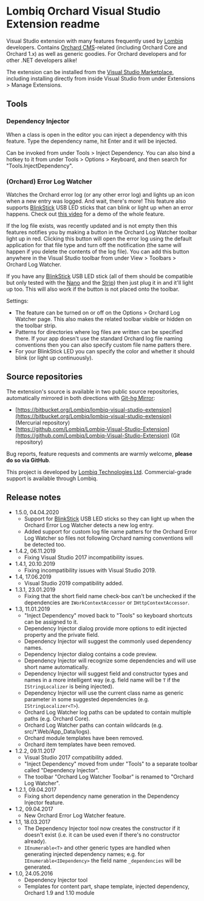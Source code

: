 # Lombiq Orchard Visual Studio Extension readme



Visual Studio extension with many features frequently used by  [Lombiq](https://lombiq.com/) developers. Contains [Orchard CMS](https://www.orchardcore.net/)-related (including Orchard Core and Orchard 1.x) as well as generic goodies. For Orchard developers and for other .NET developers alike!

The extension can be installed from the [Visual Studio Marketplace](https://marketplace.visualstudio.com/items?itemName=LombiqVisualStudioExtension.LombiqOrchardVisualStudioExtension), including installing directly from inside Visual Studio from under Extensions &gt; Manage Extensions.


## Tools

### Dependency Injector
When a class is open in the editor you can inject a dependency with this feature. Type the dependency name, hit Enter and it will be injected.

Can be invoked from under Tools &gt; Inject Dependency. You can also bind a hotkey to it from under Tools &gt; Options &gt; Keyboard, and then search for "Tools.InjectDependency".

### (Orchard) Error Log Watcher
Watches the Orchard error log (or any other error log) and lights up an icon when a new entry was logged. And wait, there's more! This feature also supports [BlinkStick](https://www.blinkstick.com/) USB LED sticks that can blink or light up when an error happens. Check out [this video](https://www.youtube.com/watch?v=MQx5WpJqGi8) for a demo of the whole feature.

If the log file exists, was recently updated and is not empty then this features notifies you by making a button in the Orchard Log Watcher toolbar light up in red. Clicking this button will open the error log using the default application for that file type and turn off the notification (the same will happen if you delete the contents of the log file). You can add this button anywhere in the Visual Studio toolbar from under View &gt; Toolbars &gt; Orchard Log Watcher.

If you have any [BlinkStick](https://www.blinkstick.com/) USB LED stick (all of them should be compatible but only tested with the [Nano](https://www.blinkstick.com/products/blinkstick-nano) and the [Strip](https://www.blinkstick.com/products/blinkstick-strip)) then just plug it in and it'll light up too. This will also work if the button is not placed onto the toolbar.

Settings:
- The feature can be turned on or off on the Options &gt; Orchard Log Watcher page. This also makes the related toolbar visible or hidden on the toolbar strip.
- Patterns for directories where log files are written can be specified there. If your app doesn't use the standard Orchard log file naming conventions then you can also specify custom file name patters there.
- For your BlinkStick LED you can specify the color and whether it should blink (or light up continuously).


## Source repositories

The extension's source is available in two public source repositories, automatically mirrored in both directions with [Git-hg Mirror](https://githgmirror.com):

- [https://bitbucket.org/Lombiq/lombiq-visual-studio-extension](https://bitbucket.org/Lombiq/lombiq-visual-studio-extension) (Mercurial repository)
- [https://github.com/Lombiq/Lombiq-Visual-Studio-Extension](https://github.com/Lombiq/Lombiq-Visual-Studio-Extension) (Git repository)

Bug reports, feature requests and comments are warmly welcome, **please do so via GitHub**.

This project is developed by [Lombiq Technologies Ltd](http://lombiq.com/). Commercial-grade support is available through Lombiq.


## Release notes

- 1.5.0, 04.04.2020
    - Support for [BlinkStick](https://www.blinkstick.com/) USB LED sticks so they can light up when the Orchard Error Log Watcher detects a new log entry.
    - Added support for custom log file name patters for the Orchard Error Log Watcher so files not following Orchard naming conventions will be detected too.
- 1.4.2, 06.11.2019
    - Fixing Visual Studio 2017 incompatibility issues.
- 1.4.1, 20.10.2019
    - Fixing incompatibility issues with Visual Studio 2019.
- 1.4, 17.06.2019
    - Visual Studio 2019 compatibility added.
- 1.3.1, 23.01.2019
    - Fixing that the short field name check-box can't be unchecked if the dependencies are `IWorkContextAccessor` or `IHttpContextAccessor`.
- 1.3, 11.01.2019
    - "Inject Dependency" moved back to "Tools" so keyboard shortcuts can be assigned to it.
    - Dependency Injector dialog provide more options to edit injected property and the private field.
    - Dependency Injector will suggest the commonly used dependency names.
    - Dependency Injector dialog contains a code preview.
    - Dependency Injector will recognize some dependencies and will use short name automatically.
    - Dependency Injector will suggest field and constructor types and names in a more intelligent way (e.g. field name will be `T` if the `IStringLocalizer` is being injected).
    - Dependency Injector will use the current class name as generic parameter in some suggested dependencies (e.g. `IStringLocalizer<T>`).
    - Orchard Log Watcher log paths can be updated to contain multiple paths (e.g. Orchard Core).
    - Orchard Log Watcher paths can contain wildcards (e.g. src/*.Web/App_Data/logs).
    - Orchard module templates have been removed.
    - Orchard item templates have been removed.
- 1.2.2, 09.11.2017
    - Visual Studio 2017 compatibility added.
    - "Inject Dependency" moved from under "Tools" to a separate toolbar called "Dependency Injector".
    - The toolbar "Orchard Log Watcher Toolbar" is renamed to "Orchard Log Watcher".
- 1.2.1, 09.04.2017
    - Fixing short dependency name generation in the Dependency Injector feature.
- 1.2, 09.04.2017
    - New Orchard Error Log Watcher feature.
- 1.1, 18.03.2017
    - The Dependency Injector tool now creates the constructor if it doesn't exist (i.e. it can be used even if there's no constructor already).
    - `IEnumerable<T>` and other generic types are handled when generating injected dependency names; e.g. for `IEnumerable<IDependency>` the field name `_dependencies` will be generated.
- 1.0, 24.05.2016
    - Dependency Injector tool
    - Templates for content part, shape template, injected dependency, Orchard 1.9 and 1.10 module